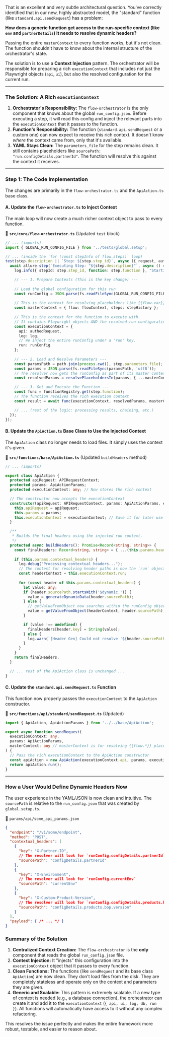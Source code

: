 That is an excellent and very subtle architectural question. You've correctly identified that in our new, highly abstracted model, the "standard" function (like `standard.api.sendRequest`) has a problem:

**How does a generic function get access to the run-specific context (like `env` and `partnerDetails`) it needs to resolve dynamic headers?**

Passing the entire `masterContext` to every function works, but it's not clean. The function shouldn't have to know about the internal structure of the orchestrator's state.

The solution is to use a **Context Injection** pattern. The orchestrator will be responsible for preparing a rich `executionContext` that includes not just the Playwright objects (`api`, `ui`), but also the resolved configuration for the current run.

---

### **The Solution: A Rich `executionContext`**

1.  **Orchestrator's Responsibility:** The `flow-orchestrator` is the only component that knows about the global `run_config.json`. Before executing a step, it will read this config and inject the relevant parts into the `executionContext` that it passes to the function.
2.  **Function's Responsibility:** The function (`standard.api.sendRequest` or a custom one) can now expect to receive this rich context. It doesn't know *where* the context came from, only that it's available.
3.  **YAML Stays Clean:** The `parameters_file` for the step remains clean. It still contains placeholders like `sourcePath: "run.configDetails.partnerId"`. The function will resolve this against the context it receives.

---

### **Step 1: The Code Implementation**

The changes are primarily in the `flow-orchestrator.ts` and the `ApiAction.ts` base class.

#### **A. Update the `flow-orchestrator.ts` to Inject Context**

The main loop will now create a much richer context object to pass to every function.

📁 **`src/core/flow-orchestrator.ts`** (Updated `test` block)
```typescript
// ... (imports)
import { GLOBAL_RUN_CONFIG_FILE } from '../tests/global.setup';

// ... (inside the `for (const stepInfo of flow.steps)` loop)
test(step.description || `Step: ${step.step_id}`, async ({ request, authedRequest }) => {
  await allure.step(`Executing Step: "${step.description}"`, async () => {
    log.info({ stepId: step.step_id, function: step.function }, "Starting step execution.");

    // --- 1. Prepare Contexts (This is the key change) ---
    
    // Load the global configuration for this run
    const runConfig = JSON.parse(fs.readFileSync(GLOBAL_RUN_CONFIG_FILE, 'utf8'));
    
    // This is the context for resolving placeholders like {{flow.var}}
    const masterContext = { flow: flowContext, steps: stepHistory };
    
    // This is the context for the function to execute with.
    // It contains Playwright objects AND the resolved run configuration.
    const executionContext = {
      api: authedRequest,
      log: log,
      // We inject the entire runConfig under a 'run' key.
      run: runConfig 
    };
    
    // --- 2. Load and Resolve Parameters ---
    const paramsPath = path.join(process.cwd(), step.parameters_file);
    const params = JSON.parse(fs.readFileSync(paramsPath, 'utf8'));
    // The resolver now gets the runConfig as part of its master context
    const resolvedParams = resolvePlaceholdersIn(params, { ...masterContext, run: runConfig });

    // --- 3. Get and Execute the Function ---
    const func = functionRegistry.get(step.function);
    // The function receives the rich execution context
    const result = await func(executionContext, resolvedParams, masterContext);

    // ... (rest of the logic: processing results, chaining, etc.)
  });
});
```

#### **B. Update the `ApiAction.ts` Base Class to Use the Injected Context**

The `ApiAction` class no longer needs to load files. It simply uses the context it's given.

📁 **`src/functions/base/ApiAction.ts`** (Updated `buildHeaders` method)
```typescript
// ... (imports)

export class ApiAction {
  protected apiRequest: APIRequestContext;
  protected params: ApiActionParams;
  protected executionContext: any; // Now stores the rich context

  // The constructor now accepts the executionContext
  constructor(apiRequest: APIRequestContext, params: ApiActionParams, executionContext: any) {
    this.apiRequest = apiRequest;
    this.params = params;
    this.executionContext = executionContext; // Save it for later use
  }

  /**
   * Builds the final headers using the injected run context.
   */
  protected async buildHeaders(): Promise<Record<string, string>> {
    const finalHeaders: Record<string, string> = { ...(this.params.headers || {}) };
    
    if (this.params.contextual_headers) {
      log.debug("Processing contextual headers...");
      // The context for resolving header paths is now the `run` object from the execution context.
      const headerContext = this.executionContext.run;
      
      for (const header of this.params.contextual_headers) {
        let value: any;
        if (header.sourcePath.startsWith('$dynamic.')) {
          value = generateDynamicData(header.sourcePath);
        } else {
          // getValueFromObject now searches within the runConfig object
          value = getValueFromObject(headerContext, header.sourcePath);
        }

        if (value !== undefined) {
          finalHeaders[header.key] = String(value);
        } else {
          log.warn(`[Header Gen] Could not resolve '${header.sourcePath}'. It will be omitted.`);
        }
      }
    }
    return finalHeaders;
  }

  // ... rest of the ApiAction class is unchanged ...
}
```

#### **C. Update the `standard.api.sendRequest.ts` Function**

This function now properly passes the `executionContext` to the `ApiAction` constructor.

📁 **`src/functions/api/standard/sendRequest.ts`** (Updated)
```typescript
import { ApiAction, ApiActionParams } from '../../base/ApiAction';

export async function sendRequest(
  executionContext: any,
  params: ApiActionParams,
  masterContext: any // masterContext is for resolving {{flow.*}} placeholders
) {
  // Pass the rich executionContext to the ApiAction constructor
  const apiAction = new ApiAction(executionContext.api, params, executionContext);
  return apiAction.run();
}
```

---

### **How a User Would Define Dynamic Headers Now**

The user experience in the YAML/JSON is now clean and intuitive. The `sourcePath` is relative to the `run_config.json` that was created by `global.setup.ts`.

📁 `params/api/some_api_params.json`
```json
{
  "endpoint": "/v1/some/endpoint",
  "method": "POST",
  "contextual_headers": [
    {
      "key": "X-Partner-ID",
      // The resolver will look for `runConfig.configDetails.partnerId`
      "sourcePath": "configDetails.partnerId"
    },
    {
      "key": "X-Environment",
      // The resolver will look for `runConfig.currentEnv`
      "sourcePath": "currentEnv"
    },
    {
      "key": "X-Custom-Product-Version",
      // The resolver will look for `runConfig.configDetails.products.bop.version`
      "sourcePath": "configDetails.products.bop.version"
    }
  ],
  "payload": { /* ... */ }
}
```

### **Summary of the Solution**

1.  **Centralized Context Creation:** The `flow-orchestrator` is the **only** component that reads the global `run_config.json` file.
2.  **Context Injection:** It "injects" this configuration into the `executionContext` object that it passes to every function.
3.  **Clean Functions:** The functions (like `sendRequest` and its base class `ApiAction`) are now clean. They don't load files from the disk. They are completely stateless and operate only on the context and parameters they are given.
4.  **Generic and Scalable:** This pattern is extremely scalable. If a new type of context is needed (e.g., a database connection), the orchestrator can create it and add it to the `executionContext` (`{ api, ui, log, db, run }`). All functions will automatically have access to it without any complex refactoring.

This resolves the issue perfectly and makes the entire framework more robust, testable, and easier to reason about.